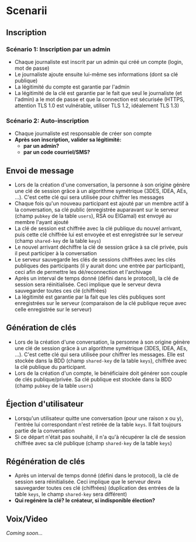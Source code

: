 # Scenarii

## Inscription

### Scénario 1: Inscription par un admin

- Chaque journaliste est inscrit par un admin qui créé un compte (login, mot de passe)
- Le journaliste ajoute ensuite lui-même ses informations (dont sa clé publique)
- La légitimité du compte est garantie par l'admin
- La légitimité de la clé est garantie par le fait que seul le journaliste (et l'admin) a le mot de passe et que la connection est sécurisée (HTTPS, attention TLS 1.0 est vulnérable, utiliser TLS 1.2, idéalement TLS 1.3)

### Scénario 2: Auto-inscription

- Chaque journaliste est responsable de créer son compte
- **Après son inscription, valider sa légitimité:**
  - **par un admin?**
  - **par un code courriel/SMS?**

## Envoi de message

- Lors de la création d'une conversation, la personne à son origine génère une clé de session grâce à un algorithme symétrique (3DES, IDEA, AEs, ...). C'est cette clé qui sera utilisée pour chiffrer les messages
- Chaque fois qu'un nouveau participant est ajouté par un membre actif à la conversation, sa clé public (enregistrée auparavant sur le serveur (champ `pubkey` de la table `users`), RSA ou ElGamal) est envoyé au membre l'ayant ajouté
- La clé de session est chiffrée avec la clé publique du nouvel arrivant, puis cette clé chiffrée lui est envoyée et est enregistrée sur le serveur (champ `shared-key` de la table `keys`)
- Le nouvel arrivant déchiffre la clé de session grâce à sa clé privée, puis il peut participer à la conversation
- Le serveur sauvegarde les clés de sessions chiffrées avec les clés publiques des participants (il y aurait donc une entrée par participant), ceci afin de permettre les dé/reconnection et l'archivage
- Après un interval de temps donné (défini dans le protocol), la clé de session sera réinitialisée. Ceci implique que le serveur devra sauvegarder toutes ces clé (chiffrées)
- La légitimité est garantie par la fait que les clés publiques sont enregistrées sur le serveur (comparaison de la clé publique reçue avec celle enregistrée sur le serveur)

## Génération de clés

- Lors de la création d'une conversation, la personne à son origine génère une clé de session grâce à un algorithme symétrique (3DES, IDEA, AEs, ...). C'est cette clé qui sera utilisée pour chiffrer les messages. Elle est stockée dans la BDD (champ `shared-key` de la table `keys`), chiffrée avec la clé publique du participant.
- Lors de la création d'un compte, le bénéficiaire doit générer son couple de clés publique/privée. Sa clé publique est stockée dans la BDD (champ `pubkey` de la table `users`)

## Éjection d'utilisateur

- Lorsqu'un utilisateur quitte une conversation (pour une raison x ou y), l'entrée lui correspondant n'est retirée de la table `keys`. Il fait toujours partie de la conversation
- Si ce départ n'était pas souhaité, il n'a qu'à récupérer la clé de session chiffrée avec sa clé publique (champ `shared-key` de la table `keys`)

## Régénération de clés

- Après un interval de temps donné (défini dans le protocol), la clé de session sera réinitialisée. Ceci implique que le serveur devra sauvegarder toutes ces clé (chiffrées) (duplication des entrées de la table `keys`, le champ `shared-key` sera différent)
- **Qui regénère la clé? le créateur, si indisponible élection?**

## Voix/Video

*Coming soon...*
